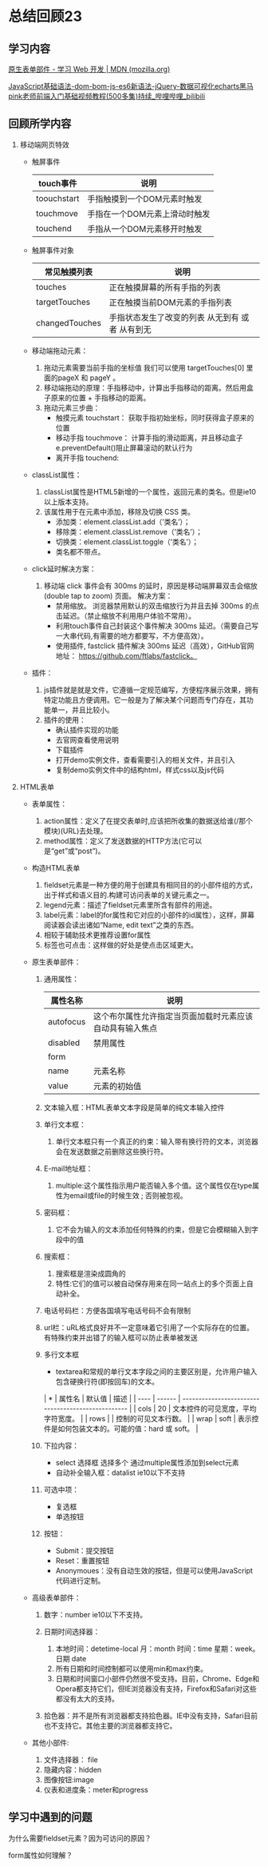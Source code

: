 # 总结回顾23

## 学习内容

[原生表单部件 - 学习 Web 开发 | MDN (mozilla.org)](https://developer.mozilla.org/zh-CN/docs/Learn/Forms/Basic_native_form_controls)

[JavaScript基础语法-dom-bom-js-es6新语法-jQuery-数据可视化echarts黑马pink老师前端入门基础视频教程(500多集)持续_哔哩哔哩_bilibili](https://www.bilibili.com/video/BV1Sy4y1C7ha?p=351)

## 回顾所学内容

1. 移动端网页特效

   * 触屏事件

     | touch事件   | 说明                          |
     | ----------- | ----------------------------- |
     | toouchstart | 手指触摸到一个DOM元素时触发   |
     | touchmove   | 手指在一个DOM元素上滑动时触发 |
     | touchend    | 手指从一个DOM元素移开时触发   |

   * 触屏事件对象

     | 常见触摸列表   | 说明                                            |
     | -------------- | ----------------------------------------------- |
     | touches        | 正在触摸屏幕的所有手指的列表                    |
     | targetTouches  | 正在触摸当前DOM元素的手指列表                   |
     | changedTouches | 手指状态发生了改变的列表 从无到有 或者 从有到无 |

   * 移动端拖动元素：
     1. 拖动元素需要当前手指的坐标值 我们可以使用  targetTouches[0] 里面的pageX 和 pageY 。
     2. 移动端拖动的原理：手指移动中，计算出手指移动的距离。然后用盒子原来的位置 + 手指移动的距离。
     3. 拖动元素三步曲：
        * 触摸元素 touchstart：  获取手指初始坐标，同时获得盒子原来的位置
        * 移动手指 touchmove：  计算手指的滑动距离，并且移动盒子  e.preventDefault()阻止屏幕滚动的默认行为
        * 离开手指 touchend: 
   * classList属性：
     1. classList属性是HTML5新增的一个属性，返回元素的类名。但是ie10以上版本支持。
     2. 该属性用于在元素中添加，移除及切换 CSS 类。
        * 添加类：element.classList.add（’类名’）；
        * 移除类：element.classList.remove（’类名’）；
        * 切换类：element.classList.toggle（’类名’）；
        * 类名都不带点。
   * click延时解决方案：
     1. 移动端 click 事件会有 300ms 的延时，原因是移动端屏幕双击会缩放(double tap to zoom) 页面。
        解决方案：
        * 禁用缩放。 浏览器禁用默认的双击缩放行为并且去掉 300ms 的点击延迟。（禁止缩放不利用用户体验不常用）。
        * 利用touch事件自己封装这个事件解决 300ms 延迟。（需要自己写一大串代码,有需要的地方都要写，不方便高效）。
        * 使用插件, fastclick 插件解决 300ms 延迟（高效），GitHub官网地址： https://github.com/ftlabs/fastclick。
   * 插件：
     1. js插件就是就是文件，它遵循一定规范编写，方便程序展示效果，拥有特定功能且方便调用。它一般是为了解决某个问题而专门存在，其功能单一，并且比较小。
     2. 插件的使用：
        * 确认插件实现的功能
        * 去官网查看使用说明
        * 下载插件
        * 打开demo实例文件，查看需要引入的相关文件，并且引入
        * 复制demo实例文件中的结构html，样式css以及js代码

2. HTML表单

   * 表单属性：

     1. action属性：定义了在提交表单时,应该把所收集的数据送给谁(/那个模块)(URL)去处理。
     2. method属性：定义了发送数据的HTTP方法(它可以是“get”或“post”)。

   * 构造HTML表单

     1. fieldset元素是一种方便的用于创建具有相同目的的小部件组的方式，出于样式和语义目的.构建可访问表单的关键元素之一。
     2. legend元素：描述了fieldset元素里所含有部件的用途。
     3. label元素：label的for属性和它对应的小部件的id属性），这样，屏幕阅读器会读出诸如“Name, edit text”之类的东西。
     4. 相较于辅助技术更推荐设置for属性
     5. 标签也可点击：这样做的好处是使点击区域更大。

   * 原生表单部件：

     1. 通用属性：

        | 属性名称  | 说明                                                     |
        | --------- | -------------------------------------------------------- |
        | autofocus | 这个布尔属性允许指定当页面加载时元素应该自动具有输入焦点 |
        | disabled  | 禁用属性                                                 |
        | form      |                                                          |
        | name      | 元素名称                                                 |
        | value     | 元素的初始值                                             |

     2. 文本输入框：HTML表单文本字段是简单的纯文本输入控件

     3. 单行文本框：

        1. 单行文本框只有一个真正的约束：输入带有换行符的文本，浏览器会在发送数据之前删除这些换行符。

     4. E-mail地址框：

        1. multiple:这个属性指示用户能否输入多个值。这个属性仅在type属性为email或file的时候生效 ; 否则被忽视。

     5. 密码框：

        1. 它不会为输入的文本添加任何特殊的约束，但是它会模糊输入到字段中的值

     6. 搜索框：

        1. 搜索框是渲染成圆角的
        2. 特性:它们的值可以被自动保存用来在同一站点上的多个页面上自动补全。

     7. 电话号码栏：方便各国填写电话号码不会有限制

     8. url栏：uRL格式良好并不一定意味着它引用了一个实际存在的位置。有特殊约束并出错了的输入框可以防止表单被发送

     9. 多行文本框

        * textarea和常规的单行文本字段之间的主要区别是，允许用户输入包含硬换行符(即按回车)的文本。

          

        | *    | 属性名 | 默认值                                             | 描述 |
        | ---- | ------ | -------------------------------------------------- |
        | cols | 20     | 文本控件的可见宽度，平均字符宽度。                 |
        | rows |        | 控制的可见文本行数。                               |
        | wrap | soft   | 表示控件是如何包装文本的。可能的值：hard 或 soft。 |

     10. 下拉内容：
         * select 选择框  选择多个 通过multiple属性添加到select元素
         * 自动补全输入框：datalist  ie10以下不支持
     11. 可选中项：
         * 复选框
         * 单选按钮
     12. 按钮：
         * Submit：提交按钮
         * Reset：重置按钮
         * Anonymoues：没有自动生效的按钮，但是可以使用JavaScript代码进行定制。

   * 高级表单部件：

     1. 数字：number ie10以下不支持。

     2. 日期时间选择器：
        1. 本地时间：detetime-local 月：month 时间：time 星期：week。日期 date
        2. 所有日期和时间控制都可以使用min和max约束。
        3. 日期和时间窗口小部件仍然很不受支持。目前，Chrome、Edge和Opera都支持它们，但IE浏览器没有支持，Firefox和Safari对这些都没有太大的支持。

     3. 拾色器：并不是所有浏览器都支持拾色器。IE中没有支持，Safari目前也不支持它。其他主要的浏览器都支持它。

   * 其他小部件:

     1. 文件选择器： file
     2. 隐藏内容：hidden
     3. 图像按钮:image
     4. 仪表和进度条：meter和progress

## 学习中遇到的问题

为什么需要fieldset元素？因为可访问的原因？

form属性如何理解？
